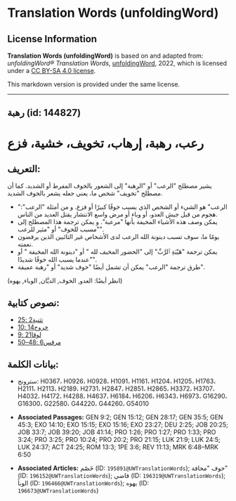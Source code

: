 # Translation Words (unfoldingWord)

## License Information

**Translation Words (unfoldingWord)** is based on and adapted from: _unfoldingWord® Translation Words_, [unfoldingWord](https://unfoldingword.org/utw), 2022, which is licensed under a [CC BY-SA 4.0 license](https://creativecommons.org/licenses/by-sa/4.0/legalcode.en).

This markdown version is provided under the same license.



--------------------------------

## رهبة (id: 144827)

رعب، رهبة، إرهاب، تخويف، خشية، فزع
==================================

التعريف:
--------

يشير مصطلح "الرعب" أو "الرهبة" إلى الشعور بالخوف المفرط أو الشديد. كما أن مصطلح "تخويف" شخص ما، يعني جعله يشعر بالخوف الشديد.

* "الرعب" هو الشيء أو الشخص الذي يسبب خوفًا كبيرًا أو فزع. و من أمثلة "الرعب": هجوم من قبل جيش العدو، أو وباء أو مرض واسع الانتشار يقتل العديد من الناس.
* يمكن وصف هذه الأشياء المخيفة بأنها "مرعبة". و يمكن ترجمة هذا المصطلح إلى "مسبب للخوف" أو "مثير للرعب".
* يومًا ما، سوف تسبب دينونة الله الرعب لدى الأشخاص غير التائبين الذين يرفضون نعمته.
* يمكن ترجمة "هَيْبَةِ ٱلرَّبِّ" إلى "الحضور المخيف لله " أو "دينونة الله المخيفة " أو "عندما يسبب الله خوفًا شديدًا".
* طرق ترجمة "الرعب" يمكن أن تشمل أيضًا "خوف شديد" أو "رهبة عميقة".

(انظر أيضًا: العدو, الخوف, الديَّان, الوباء, يهوه)

نصوص كتابية:
------------

* [تثنية2 :25](https://ref.ly/Deut2:25)
* [خروج14 :10](https://ref.ly/Exod14:10)
* [لوقا21 :9](https://ref.ly/Luke21:9)
* [مرقس6 :48–50](https://ref.ly/Mark6:48-Mark6:50)

بيانات الكلمة:
--------------

* سترونج: H0367، H0926، H0928، H1091، H1161، H1204، H1205، H1763، H2111، H2113، H2189، H2731، H2847، H2851، H2865، H3372، H3707، H4032، H4172، H4288، H4637، H6184، H6206، H6343، H6973، G16290، G16300، G22580، G44220، G44260، G54010

* **Associated Passages:** GEN 9:2; GEN 15:12; GEN 28:17; GEN 35:5; GEN 45:3; EXO 14:10; EXO 15:15; EXO 15:16; EXO 23:27; DEU 2:25; JOB 20:25; JOB 33:7; JOB 39:20; JOB 41:14; PRO 1:26; PRO 1:27; PRO 1:33; PRO 3:24; PRO 3:25; PRO 10:24; PRO 20:2; PRO 21:15; LUK 21:9; LUK 24:5; LUK 24:37; ACT 24:25; ROM 13:3; 1PE 3:6; REV 11:13; MRK 6:48–MRK 6:50
* **Associated Articles:** خَصْم (ID: `195891@UWTranslationWords`); خوف "مخافة" (ID: `196152@UWTranslationWords`); قاضي (ID: `196319@UWTranslationWords`); الوبأ (ID: `196466@UWTranslationWords`); يهوه (ID: `196673@UWTranslationWords`)

